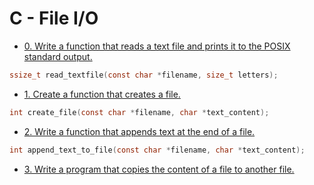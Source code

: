 # C - File I/O

- [0. Write a function that reads a text file and prints it to the POSIX standard output.](0-read_textfile.c)
```c
ssize_t read_textfile(const char *filename, size_t letters);
```

- [1. Create a function that creates a file.](1-create_file.c)
```c
int create_file(const char *filename, char *text_content);
```

- [2. Write a function that appends text at the end of a file.](2-append_text_to_file.c)
```c
int append_text_to_file(const char *filename, char *text_content);
```

- [3. Write a program that copies the content of a file to another file.](3-cp.c)

